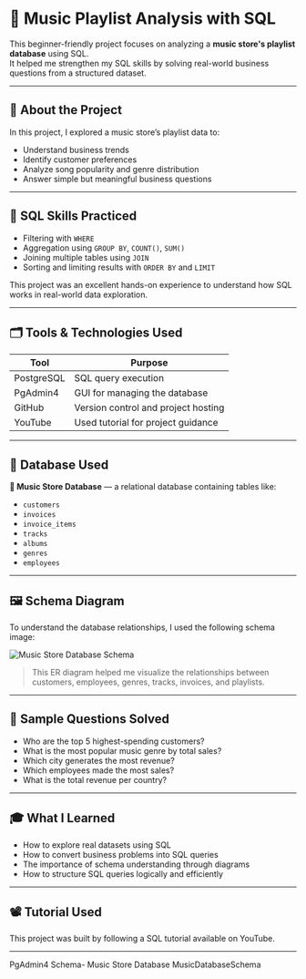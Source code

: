 # 🎵 Music Playlist Analysis with SQL

This beginner-friendly project focuses on analyzing a **music store's playlist database** using SQL.  
It helped me strengthen my SQL skills by solving real-world business questions from a structured dataset.

---

## 📌 About the Project

In this project, I explored a music store’s playlist data to:

- Understand business trends
- Identify customer preferences
- Analyze song popularity and genre distribution
- Answer simple but meaningful business questions

---

## 🧠 SQL Skills Practiced

- Filtering with `WHERE`
- Aggregation using `GROUP BY`, `COUNT()`, `SUM()`
- Joining multiple tables using `JOIN`
- Sorting and limiting results with `ORDER BY` and `LIMIT`

This project was an excellent hands-on experience to understand how SQL works in real-world data exploration.

---

## 🗂️ Tools & Technologies Used

| Tool         | Purpose                           |
|--------------|-----------------------------------|
| PostgreSQL   | SQL query execution               |
| PgAdmin4     | GUI for managing the database     |
| GitHub       | Version control and project hosting |
| YouTube      | Used tutorial for project guidance |

---

## 🧾 Database Used

**🎼 Music Store Database** — a relational database containing tables like:

- `customers`
- `invoices`
- `invoice_items`
- `tracks`
- `albums`
- `genres`
- `employees`

---

## 🖼️ Schema Diagram

To understand the database relationships, I used the following schema image:

![Music Store Database Schema](![image](https://github.com/user-attachments/assets/e17bdfcf-3cae-4165-bfcb-6c64bd857291)
)


> This ER diagram helped me visualize the relationships between customers, employees, genres, tracks, invoices, and playlists.

---

## 🎯 Sample Questions Solved

- Who are the top 5 highest-spending customers?
- What is the most popular music genre by total sales?
- Which city generates the most revenue?
- Which employees made the most sales?
- What is the total revenue per country?

---

## 🎓 What I Learned

- How to explore real datasets using SQL
- How to convert business problems into SQL queries
- The importance of schema understanding through diagrams
- How to structure SQL queries logically and efficiently

---

## 📽️ Tutorial Used

This project was built by following a SQL tutorial available on YouTube.

---

PgAdmin4
Schema- Music Store Database
MusicDatabaseSchema


